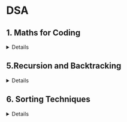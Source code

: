 # DSA

## 1. Maths for Coding

<details>

</details>

## 5.Recursion and Backtracking

<details>

### Recursion

<details>

<br>

- [Pow(x, n)](<../Data%20Structures%20&%20Algorithms%20Fellowship/05.Recursion%20and%20Backtracking/Recursion/01.Pow(x,%20n)/solution.cpp>)
- [Fibonacci Number](../Data%20Structures%20&%20Algorithms%20Fellowship/05.Recursion%20and%20Backtracking/Recursion/03.Fibonacci%20Number/solution.cpp)
- [Climbing Stairs](../Data%20Structures%20&%20Algorithms%20Fellowship/05.Recursion%20and%20Backtracking/Recursion/04.Climbing%20Stairs/solution.cpp)
- [Min Cost Climbing Stairs](../Data%20Structures%20&%20Algorithms%20Fellowship/05.Recursion%20and%20Backtracking/Recursion/06.Min%20Cost%20Climbing%20Stairs/solution.cpp)

---

</details>

</details>

## 6. Sorting Techniques

<details>

### Divide-and-Conquer Sorting Algorithms

<details>

<br>

- [Merge Sorted Array](../Data%20Structures%20&%20Algorithms%20Fellowship/06.Sorting%20Techniques/03.Divide-and-Conquer%20Sorting%20Algorithms/02.Merge%20Sorted%20Array/README.md)

---

</details>

</details>
